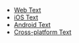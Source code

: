 - [Web Text](#/controls/web/text)
- [iOS Text](#/controls/ios/text)
- [Android Text](#/controls/android/text)
- [Cross-platform Text](#/controls/cross/text)
